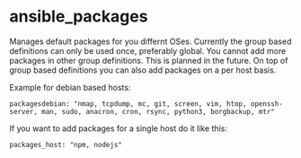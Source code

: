 # ansible_packages
Manages default packages for you differnt OSes. Currently the group based definitions can only be used once, preferably global. You cannot add more packages in other group definitions. This is planned in the future.
On top of group based definitions you can also add packages on a per host basis.

Example for debian based hosts:
```
packagesdebian: "nmap, tcpdump, mc, git, screen, vim, htop, openssh-server, man, sudo, anacron, cron, rsync, python3, borgbackup, mtr"
```
If you want to add packages for a single host do it like this:
```
packages_host: "npm, nodejs"
```
